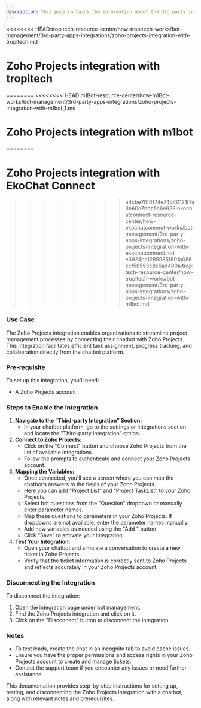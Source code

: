 ```yaml
---
description: This page contains the information about the 3rd party integrations.
---
```


<<<<<<<< HEAD:tropitech-resource-center/how-tropitech-works/bot-management/3rd-party-apps-integrations/zoho-projects-integration-with-tropitech.md
# Zoho Projects integration with tropitech
========
<<<<<<<< HEAD:m1Bot-resource-center/how-m1Bot-works/bot-management/3rd-party-apps-integrations/zoho-projects-integration-with-m1bot_1.md
# Zoho Projects integration with m1bot
========
# Zoho Projects integration with EkoChat Connect
>>>>>>>> a4cbe70f0174e74b40121f7a3e60e7bdc5c6e923:ekochatconnect-resource-center/how-ekochatconnect-works/bot-management/3rd-party-apps-integrations/zoho-projects-integration-with-ekochatconnect.md
>>>>>>>> e3924ba1285985f801a086ecf58553cde6ad400a:tropitech-resource-center/how-tropitech-works/bot-management/3rd-party-apps-integrations/zoho-projects-integration-with-m1bot.md

### Use Case

The Zoho Projects integration enables organizations to streamline project management processes by connecting their chatbot with Zoho Projects. This integration facilitates efficient task assignment, progress tracking, and collaboration directly from the chatbot platform.

### Pre-requisite

To set up this integration, you'll need:

* A Zoho Projects account

### Steps to Enable the Integration

1. **Navigate to the “Third-party Integration” Section:**
   * In your chatbot platform, go to the settings or integrations section and locate the "Third-party Integration" option.
2. **Connect to Zoho Projects:**
   * Click on the "Connect" button and choose Zoho Projects from the list of available integrations.
   * Follow the prompts to authenticate and connect your Zoho Projects account.
3. **Mapping the Variables:**
   * Once connected, you'll see a screen where you can map the chatbot’s answers to the fields of your Zoho Projects.
   * Here you can add “Project List” and “Project TaskList” to your Zoho Projects.
   * Select bot questions from the "Question" dropdown or manually enter parameter names.
   * Map these questions to parameters in your Zoho Projects. If dropdowns are not available, enter the parameter names manually.
   * Add new variables as needed using the "Add " button.
   * Click "Save" to activate your integration.
4. **Test Your Integration:**
   * Open your chatbot and simulate a conversation to create a new ticket in Zoho Projects.
   * Verify that the ticket information is correctly sent to Zoho Projects and reflects accurately in your Zoho Projects account.

### Disconnecting the Integration

To disconnect the integration:

1. Open the integration page under bot management.
2. Find the Zoho Projects integration and click on it.
3. Click on the "Disconnect" button to disconnect the integration.

### Notes

* To test leads, create the chat in an incognito tab to avoid cache issues.
* Ensure you have the proper permissions and access rights in your Zoho Projects account to create and manage tickets.
* Contact the support team if you encounter any issues or need further assistance.

This documentation provides step-by-step instructions for setting up, testing, and disconnecting the Zoho Projects integration with a chatbot, along with relevant notes and prerequisites.
